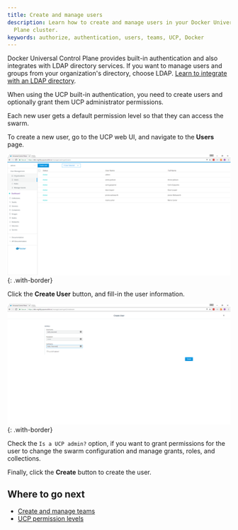 ```yaml
---
title: Create and manage users
description: Learn how to create and manage users in your Docker Universal Control
  Plane cluster.
keywords: authorize, authentication, users, teams, UCP, Docker
---
```


Docker Universal Control Plane provides built-in authentication and also
integrates with LDAP directory services. If you want to manage
users and groups from your organization's directory, choose LDAP. 
[Learn to integrate with an LDAP directory](../configure/external-auth/index.md).

When using the UCP built-in authentication, you need to create users and
optionally grant them UCP administrator permissions.

Each new user gets a default permission level so that they can access the
swarm.

To create a new user, go to the UCP web UI, and navigate to the
**Users** page.

![](../../images/create-users-1.png){: .with-border}

Click the **Create User** button, and fill-in the user information.

![](../../images/create-users-2.png){: .with-border}

Check the `Is a UCP admin?` option, if you want to grant permissions for the
user to change the swarm configuration and manage grants, roles, and
collections.

Finally, click the **Create** button to create the user.

## Where to go next

* [Create and manage teams](create-and-manage-teams.md)
* [UCP permission levels](permission-levels.md)
